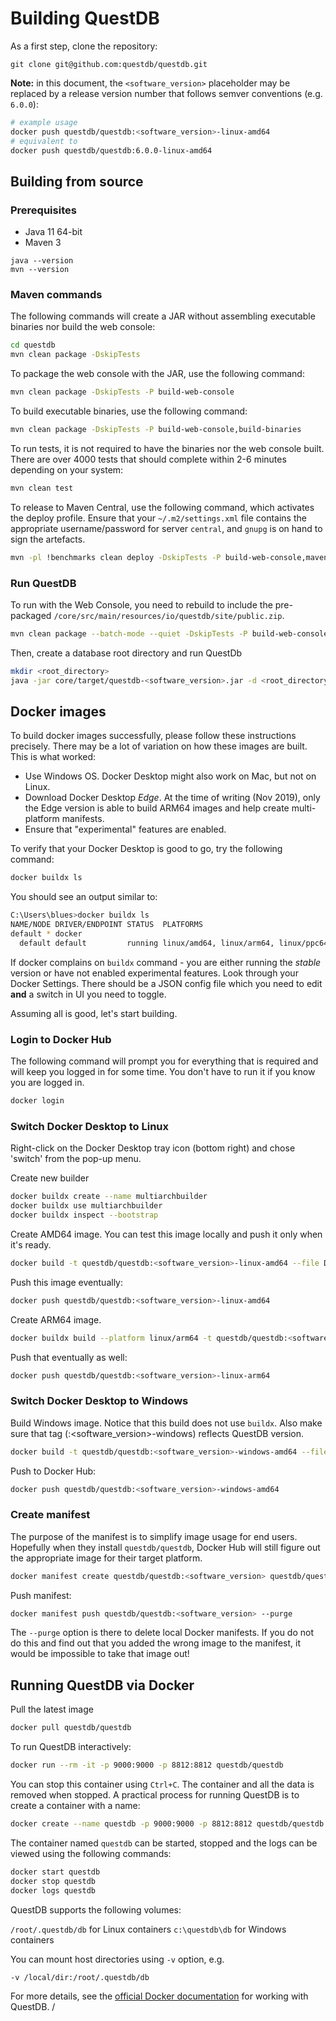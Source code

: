 # Building QuestDB

As a first step, clone the repository:

```script
git clone git@github.com:questdb/questdb.git
```

**Note:** in this document, the `<software_version>` placeholder may be replaced
by a release version number that follows semver conventions (e.g. `6.0.0`):

```bash
# example usage
docker push questdb/questdb:<software_version>-linux-amd64
# equivalent to
docker push questdb/questdb:6.0.0-linux-amd64
```

## Building from source

### Prerequisites

- Java 11 64-bit
- Maven 3

```script
java --version
mvn --version
```

### Maven commands

The following commands will create a JAR without assembling executable binaries
nor build the web console:

```bash
cd questdb
mvn clean package -DskipTests
```

To package the web console with the JAR, use the following command:

```bash
mvn clean package -DskipTests -P build-web-console
```

To build executable binaries, use the following command:

```bash
mvn clean package -DskipTests -P build-web-console,build-binaries
```

To run tests, it is not required to have the binaries nor the web console built.
There are over 4000 tests that should complete within 2-6 minutes depending on
your system:

```bash
mvn clean test
```

To release to Maven Central, use the following command, which activates the
deploy profile. Ensure that your `~/.m2/settings.xml` file contains the
appropriate username/password for server `central`, and `gnupg` is on hand to
sign the artefacts.

```bash
mvn -pl !benchmarks clean deploy -DskipTests -P build-web-console,maven-central-release
```

### Run QuestDB

To run with the Web Console, you need to rebuild to include the pre-packaged
`/core/src/main/resources/io/questdb/site/public.zip`.

```bash
mvn clean package --batch-mode --quiet -DskipTests -P build-web-console,build-binaries
```

Then, create a database root directory and run QuestDb

```bash
mkdir <root_directory>
java -jar core/target/questdb-<software_version>.jar -d <root_directory>
```

## Docker images

To build docker images successfully, please follow these instructions precisely.
There may be a lot of variation on how these images are built. This is what
worked:

- Use Windows OS. Docker Desktop might also work on Mac, but not on Linux.
- Download Docker Desktop _Edge_. At the time of writing (Nov 2019), only the
  Edge version is able to build ARM64 images and help create multi-platform
  manifests.
- Ensure that "experimental" features are enabled.

To verify that your Docker Desktop is good to go, try the following command:

```bash
docker buildx ls
```

You should see an output similar to:

```bash
C:\Users\blues>docker buildx ls
NAME/NODE DRIVER/ENDPOINT STATUS  PLATFORMS
default * docker
  default default         running linux/amd64, linux/arm64, linux/ppc64le, linux/s390x, linux/386, linux/arm/v7, linux/arm/v6
```

If docker complains on `buildx` command - you are either running the _stable_
version or have not enabled experimental features. Look through your Docker
Settings. There should be a JSON config file which you need to edit **and** a
switch in UI you need to toggle.

Assuming all is good, let's start building.

### Login to Docker Hub

The following command will prompt you for everything that is required and will
keep you logged in for some time. You don't have to run it if you know you are
logged in.

```bash
docker login
```

### Switch Docker Desktop to Linux

Right-click on the Docker Desktop tray icon (bottom right) and chose 'switch'
from the pop-up menu.

Create new builder

```bash
docker buildx create --name multiarchbuilder
docker buildx use multiarchbuilder
docker buildx inspect --bootstrap
```

Create AMD64 image. You can test this image locally and push it only when it's
ready.

```bash
docker build -t questdb/questdb:<software_version>-linux-amd64 --file Dockerfile-linux .
```

Push this image eventually:

```bash
docker push questdb/questdb:<software_version>-linux-amd64
```

Create ARM64 image.

```bash
docker buildx build --platform linux/arm64 -t questdb/questdb:<software_version>-linux-arm64 --file Dockerfile-linux-arm64 . --load
```

Push that eventually as well:

```bash
docker push questdb/questdb:<software_version>-linux-arm64
```

### Switch Docker Desktop to Windows

Build Windows image. Notice that this build does not use `buildx`. Also make
sure that tag (:<software_version>-windows) reflects QuestDB version.

```bash
docker build -t questdb/questdb:<software_version>-windows-amd64 --file Dockerfile-windows .
```

Push to Docker Hub:

```bash
docker push questdb/questdb:<software_version>-windows-amd64
```

### Create manifest

The purpose of the manifest is to simplify image usage for end users. Hopefully
when they install `questdb/questdb`, Docker Hub will still figure out the
appropriate image for their target platform.

```bash
docker manifest create questdb/questdb:<software_version> questdb/questdb:<software_version>-linux-arm64 questdb/questdb:<software_version>-linux-amd64 questdb/questdb:<software_version>-windows-amd64
```

Push manifest:

```bash
docker manifest push questdb/questdb:<software_version> --purge
```

The `--purge` option is there to delete local Docker manifests. If you do not do
this and find out that you added the wrong image to the manifest, it would be
impossible to take that image out!

## Running QuestDB via Docker

Pull the latest image

```bash
docker pull questdb/questdb
```

To run QuestDB interactively:

```bash
docker run --rm -it -p 9000:9000 -p 8812:8812 questdb/questdb
```

You can stop this container using `Ctrl+C`. The container and all the data is
removed when stopped. A practical process for running QuestDB is to create a
container with a name:

```bash
docker create --name questdb -p 9000:9000 -p 8812:8812 questdb/questdb
```

The container named `questdb` can be started, stopped and the logs can be viewed
using the following commands:

```bash
docker start questdb
docker stop questdb
docker logs questdb
```

QuestDB supports the following volumes:

`/root/.questdb/db` for Linux containers `c:\questdb\db` for Windows containers

You can mount host directories using `-v` option, e.g.

```bash
-v /local/dir:/root/.questdb/db
```

For more details, see the
[official Docker documentation](https://questdb.io/docs/get-started/docker) for
working with QuestDB.
/
